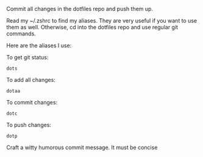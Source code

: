 Commit all changes in the dotfiles repo and push them up.

Read my ~/.zshrc to find my aliases. They are very useful if you want to use them as well.
Otherwise, cd into the dotfiles repo and use regular git commands.

Here are the aliases I use:

To get git status:

```
dots
```

To add all changes:

```
dotaa
```

To commit changes:

```
dotc
```

To push changes:

```
dotp
```

Craft a witty humorous commit message. It must be concise

